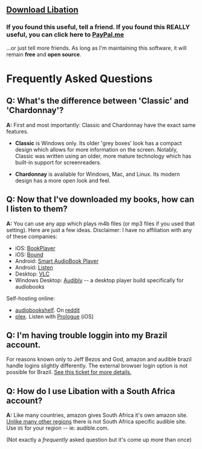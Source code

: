 ## [Download Libation](https://github.com/rmcrackan/Libation/releases/latest)

### If you found this useful, tell a friend. If you found this REALLY useful, you can click here to [PayPal.me](https://paypal.me/mcrackan?locale.x=en_us)
...or just tell more friends. As long as I'm maintaining this software, it will remain **free** and **open source**.



# Frequently Asked Questions

## Q: What's the difference between 'Classic' and 'Chardonnay'?

**A:** First and most importantly: Classic and Chardonnay have the exact same features.

* **Classic** is Windows only. Its older 'grey boxes' look has a compact design which allows for more information on the screen. Notably, Classic was written using an older, more mature technology which has built-in support for screenreaders.

* **Chardonnay** is available for Windows, Mac, and Linux. Its modern design has a more open look and feel.

## Q: Now that I've downloaded my books, how can I listen to them?

**A:** You can use any app which plays m4b files (or mp3 files if you used that setting). Here are just a few ideas. Disclaimer: I have no affiliation with any of these companies:

* iOS: [BookPlayer](https://apps.apple.com/us/app/bookplayer/id1138219998)
* iOS: [Bound](https://apps.apple.com/us/app/bound-audiobook-player/id1041727137)
* Android: [Smart AudioBook Player](https://play.google.com/store/apps/details?id=ak.alizandro.smartaudiobookplayer&hl=en_US&gl=US)
* Android: [Listen](https://play.google.com/store/apps/details?id=ru.litres.android.audio&hl=en_US&gl=US)
* Desktop: [VLC](https://www.videolan.org/)
* Windows Desktop: [Audibly](https://github.com/rstewa/Audibly) -- a desktop player build specifically for audiobooks

Self-hosting online:

* [audiobookshelf](https://www.audiobookshelf.org). On [reddit](https://www.reddit.com/r/audiobookshelf/)
* [plex](https://www.plex.tv/). Listen with [Prologue](https://prologue.audio/) (iOS)

## Q: I'm having trouble loggin into my Brazil account.

For reasons known only to Jeff Bezos and God, amazon and audible brazil handle logins slightly differently. The external browser login option is not possible for Brazil. [See this ticket for more details.](https://github.com/rmcrackan/Libation/issues/1103)

## Q: How do I use Libation with a South Africa account?

**A:** Like many countries, amazon gives South Africa it's own amazon site. [Unlike many other regions](https://www.audible.com/ep/country-selector) there is not South Africa specific audible site. Use `US` for your region -- ie: audible.com.

(Not exactly a *frequently* asked question but it's come up more than once)
